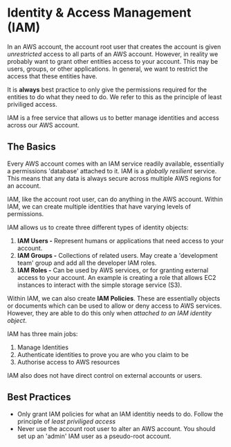 # Identity & Access Management (IAM)

In an AWS account, the account root user that creates the account is given _unrestricted_ access to all parts of an AWS account. However, in reality we probably want to grant other entities access to your account. This may be users, groups, or other applications. In general, we want to restrict the access that these entities have.

It is **always** best practice to only give the permissions required for the entities to do what they need to do. We refer to this as the principle of least priviliged access.

IAM is a free service that allows us to better manage identities and access across our AWS account.

## The Basics

Every AWS account comes with an IAM service readily available, essentially a permissions 'database' attached to it. IAM is a _globally resilient_ service. This means that any data is always secure across multiple AWS regions for an account.

IAM, like the account root user, can do anything in the AWS account. Within IAM, we can create multiple identities that have varying levels of permissions.

IAM allows us to create three different types of identity objects:

1. **IAM Users -** Represent humans or applications that need access to your account.
2. **IAM Groups -** Collections of related users. May create a 'development team' group and add all the developer IAM roles.
3. **IAM Roles -** Can be used by AWS services, or for granting external access to your account. An example is creating a role that allows EC2 instances to interact with the simple storage service (S3).

Within IAM, we can also create **IAM Policies**. These are essentially objects or documents which can be used to allow or deny access to AWS services. However, they are able to do this only when _attached to an IAM identity object_.

IAM has three main jobs:

1. Manage Identities
2. Authenticate identities to prove you are who you claim to be
3. Authorise access to AWS resources

IAM also does not have direct control on external accounts or users.

## Best Practices

- Only grant IAM policies for what an IAM identitiy needs to do. Follow the principle of _least priviliged access_
- Never use the account root user to alter an AWS account. You should set up an 'admin' IAM user as a pseudo-root account.
